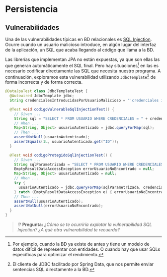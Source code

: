 # Persistencia
## Vulnerabilidades

Una de las vulnerabilidades típicas en BD relacionales es [SQL Injection](https://es.wikipedia.org/wiki/Inyecci%C3%B3n_SQL). Ocurre cuando un usuario malicioso introduce, en algún lugar del interfaz de la aplicación, un SQL que acaba llegando al código que llama a la BD. 

Las librerías que implementan JPA no están expuestas, ya que son ellas las que generan automáticamente el SQL final. Pero hay situaciones[^1] en las es necesario codificar directamente las SQL que necesita nuestro programa. A continuación, exploramos esta vulnerabilidad utilizando `JdbcTemplate`[^2] de forma incorrecta y de forma correcta.

```java
@DataJpaTest class JdbcTemplateTest {
  @Autowired JdbcTemplate jdbc;
  String credencialesIntroducidasPorUsuarioMalicioso = "'credenciales incorrectas' OR ID = 1";

  @Test void codigoVulnerableSqlInjectionTest() {
    // Given ...
    String sql = "SELECT * FROM USUARIO WHERE CREDENCIALES = " + credencialesIntroducidasPorUsuarioMalicioso;
    // When ...
    Map<String, Object> usuarioAutenticado = jdbc.queryForMap(sql);
    // Then ...
    assertNotNull(usuarioAutenticado);
    assertEquals(1L, usuarioAutenticado.get("ID"));
  }

  @Test void codigoProtegidoSqlInjectionTest() {
    // Given ...
    String sqlParametrizada = "SELECT * FROM USUARIO WHERE CREDENCIALES = ?";
    EmptyResultDataAccessException errorUsuarioNoEncontrado = null;
    Map<String, Object> usuarioAutenticado = null;
    // When ...
    try {
      usuarioAutenticado = jdbc.queryForMap(sqlParametrizada, credencialesIntroducidasPorUsuarioMalicioso);
    } catch (EmptyResultDataAccessException e) { errorUsuarioNoEncontrado = e; }
    // Then ...
    assertNull(usuarioAutenticado);
    assertNotNull(errorUsuarioNoEncontrado);
  }
}
```

> ⁉️ **Pregunta:** _¿Cómo se te ocurriría explotar la vulnerabilidad SQL Injection? ¿A qué otra vulnerabilidad te recuerda?_

[^1]: Por ejemplo, cuando la BD ya existe de antes y tiene un modelo de datos difícil de representar con entidades. O cuando hay que usar SQLs específicas para optimizar el rendimiento.

[^2]: El cliente de JDBC facilitado por Spring Data, que nos permite enviar sentencias SQL directamente a la BD.